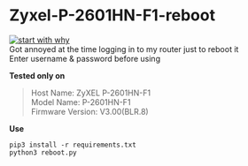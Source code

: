 # Zyxel-P-2601HN-F1-reboot
[![start with why](https://img.shields.io/badge/start%20with-why%3F-brightgreen.svg?style=flat)](http://www.ted.com/talks/simon_sinek_how_great_leaders_inspire_action) <br>
Got annoyed at the time logging in to my router just to reboot it<br>
Enter username & password before using<br>

**Tested only on** <br>
> Host Name: 	ZyXEL P-2601HN-F1<br>
> Model Name: 	P-2601HN-F1<br>
> Firmware Version: 	V3.00(BLR.8)

**Use**
```shell
pip3 install -r requirements.txt
python3 reboot.py
```
